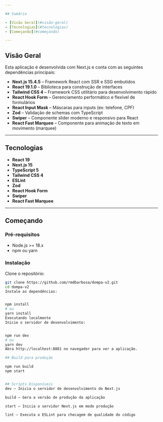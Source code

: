 ```yaml
---

## Sumário

- [Visão Geral](#visão-geral)  
- [Tecnologias](#tecnologias)  
- [Começando](#começando)  

---
```


## Visão Geral

Esta aplicação é desenvolvida com Next.js e conta com as seguintes dependências principais:

- **Next.js 15.4.5** – Framework React com SSR e SSG embutidos
- **React 19.1.0** – Biblioteca para construção de interfaces
- **Tailwind CSS 4** – Framework CSS utilitário para desenvolvimento rápido
- **React Hook Form** – Gerenciamento performático e flexível de formulários
- **React Input Mask** – Máscaras para inputs (ex: telefone, CPF)
- **Zod** – Validação de schemas com TypeScript
- **Swiper** – Componente slider moderno e responsivo para React
- **React Fast Marquee** – Componente para animação de texto em movimento (marquee)

---

## Tecnologias

- **React 19**
- **Next.js 15**
- **TypeScript 5**
- **Tailwind CSS 4**
- **ESLint**
- **Zod**
- **React Hook Form**
- **Swiper**
- **React Fast Marquee**

---

## Começando

### Pré-requisitos

- Node.js >= 18.x
- npm ou yarn

### Instalação

Clone o repositório:

```bash
git clone https://github.com/rmdbarbosa/dompa-v2.git
cd dompa-v2
Instale as dependências:


npm install
# ou
yarn install
Executando localmente
Inicie o servidor de desenvolvimento:


npm run dev
# ou
yarn dev
Abra http://localhost:8881 no navegador para ver a aplicação.

## Build para produção

npm run build
npm start


## Scripts Disponíveis
dev — Inicia o servidor de desenvolvimento do Next.js

build — Gera a versão de produção da aplicação

start — Inicia o servidor Next.js em modo produção

lint — Executa o ESLint para checagem de qualidade do código
```
